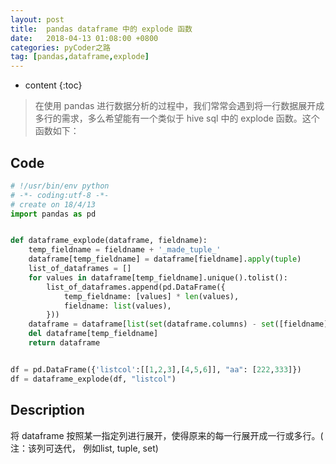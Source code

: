 ```yaml
---
layout: post
title:  pandas dataframe 中的 explode 函数
date:   2018-04-13 01:08:00 +0800
categories: pyCoder之路
tag: [pandas,dataframe,explode]
---
```

* content
{:toc}




> 在使用 pandas 进行数据分析的过程中，我们常常会遇到将一行数据展开成多行的需求，多么希望能有一个类似于 hive sql 中的 explode 函数。这个函数如下：
> 

## Code 

``` python
# !/usr/bin/env python
# -*- coding:utf-8 -*-
# create on 18/4/13
import pandas as pd


def dataframe_explode(dataframe, fieldname): 
    temp_fieldname = fieldname + '_made_tuple_' 
    dataframe[temp_fieldname] = dataframe[fieldname].apply(tuple)       
    list_of_dataframes = []
    for values in dataframe[temp_fieldname].unique().tolist(): 
        list_of_dataframes.append(pd.DataFrame({
            temp_fieldname: [values] * len(values), 
            fieldname: list(values), 
        }))
    dataframe = dataframe[list(set(dataframe.columns) - set([fieldname]))].merge(pd.concat(list_of_dataframes), how='left', on=temp_fieldname) 
    del dataframe[temp_fieldname]
    return dataframe


df = pd.DataFrame({'listcol':[[1,2,3],[4,5,6]], "aa": [222,333]})
df = dataframe_explode(df, "listcol")
``` 

## Description
将 dataframe 按照某一指定列进行展开，使得原来的每一行展开成一行或多行。( 注：该列可迭代， 例如list, tuple, set) 